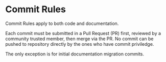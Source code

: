 # Commit Rules

Commit Rules apply to both code and documentation.

Each commit must be submitted in a Pull Request (PR) first, reviewed by a community trusted member, then merge via the PR. No commit can be pushed to repository directly by the ones who have commit priviledge.

The only exception is for initial documentation migration commits.
